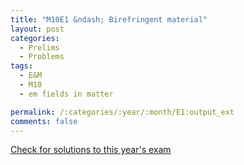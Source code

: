 ```yaml
---
title: "M10E1 &ndash; Birefringent material"
layout: post
categories:
  - Prelims
  - Problems
tags:
  - E&M
  - M10
  - em fields in matter

permalink: /:categories/:year/:month/E1:output_ext
comments: false
---
```

<object data="2010M1E.pdf" type="application/pdf" width="100%" height="500"></object>
<div class="message"><a href='https://princetonprelim.com/prelim/25/'>Check for solutions to this year's exam</a></div>